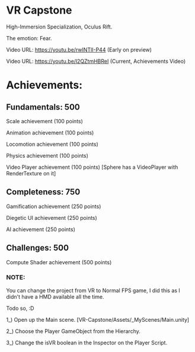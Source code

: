 # VR Capstone
High-Immersion Specialization, Oculus Rift.

The emotion: Fear.

Video URL: https://youtu.be/rwINTlI-P44 (Early on preview)

Video URL: https://youtu.be/l2QZtmHBReI (Current, Achievements Video)

# Achievements:

## Fundamentals: 500
 Scale achievement (100 points)
 
 Animation achievement (100 points)
 
 Locomotion achievement (100 points)
 
 Physics achievement (100 points)
 
 Video Player achievement (100 points) 
 [Sphere has a VideoPlayer with RenderTexture on it]


## Completeness: 750
  Gamification achievement (250 points)
  
  Diegetic UI achievement (250 points)
  
  AI achievement (250 points)

## Challenges: 500
  Compute Shader achievement (500 points)
  
### NOTE:
 You can change the project from VR to Normal FPS game, I did this as I didn't have a HMD available all the time.
 
 Todo so, :D
 
  1_) Open up the Main scene. [VR-Capstone/Assets/_MyScenes/Main.unity]
  
  2_) Choose the Player GameObject from the Hierarchy.
  
  3_) Change the isVR boolean in the Inspector on the Player Script.
